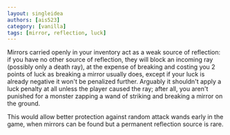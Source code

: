 ```yaml
---
layout: singleidea
authors: [ais523]
category: [vanilla]
tags: [mirror, reflection, luck]
---
```

Mirrors carried openly in your inventory act as a weak source of reflection:
if you have no other source of reflection, they will block an incoming ray
(possibly only a death ray), at the expense of breaking and costing you 2 points
of luck as breaking a mirror usually does, except if your luck is already
negative it won't be penalized further. Arguably it shouldn't apply a luck
penalty at all unless the player caused the ray; after all, you aren't punished
for a monster zapping a wand of striking and breaking a mirror on the ground.

This would allow better protection against random attack wands early in the
game, when mirrors can be found but a permanent reflection source is rare.
